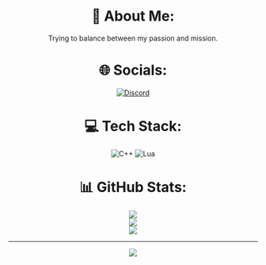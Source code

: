 <div align="center">
  
# 💫 About Me:
Trying to balance between my passion and mission.

# 🌐 Socials:
[![Discord](https://shorturl.at/WIlfh)](https://shorturl.at/zWT3W) 

# 💻 Tech Stack:
![C++](https://shorturl.at/LqB4D) ![Lua](https://shorturl.at/qadiS)

# 📊 GitHub Stats:
![](https://github-readme-stats.vercel.app/api?username=vxvxaz&theme=rose&hide_border=true&include_all_commits=false&count_private=false)<br/>
![](https://github-readme-streak-stats.herokuapp.com/?user=vxvxaz&theme=rose&hide_border=true)<br/>
![](https://github-readme-stats.vercel.app/api/top-langs/?username=vxvxaz&theme=rose&hide_border=true&include_all_commits=false&count_private=false&layout=compact)

---

[![](https://shorturl.at/UYQ0K)](https://shorturl.at/iN7Rq)

</div>
